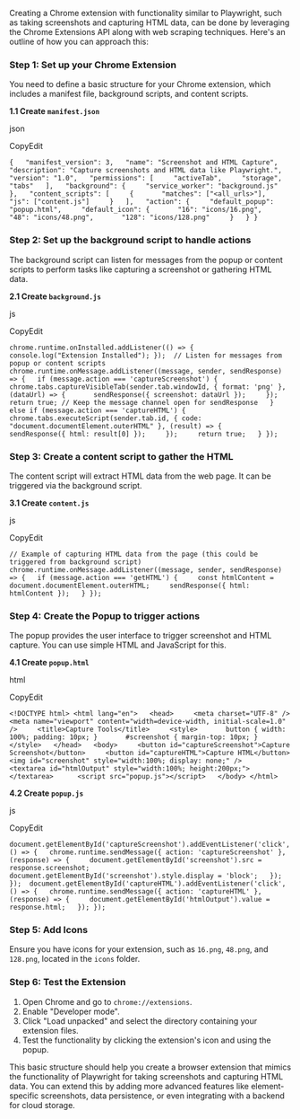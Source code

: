 Creating a Chrome extension with functionality similar to Playwright, such as taking screenshots and capturing HTML data, can be done by leveraging the Chrome Extensions API along with web scraping techniques. Here's an outline of how you can approach this:

### Step 1: Set up your Chrome Extension

You need to define a basic structure for your Chrome extension, which includes a manifest file, background scripts, and content scripts.

**1.1 Create `manifest.json`**

json

CopyEdit

```{   "manifest_version": 3,   "name": "Screenshot and HTML Capture",   "description": "Capture screenshots and HTML data like Playwright.",   "version": "1.0",   "permissions": [     "activeTab",     "storage",     "tabs"   ],   "background": {     "service_worker": "background.js"   },   "content_scripts": [     {       "matches": ["<all_urls>"],       "js": ["content.js"]     }   ],   "action": {     "default_popup": "popup.html",     "default_icon": {       "16": "icons/16.png",       "48": "icons/48.png",       "128": "icons/128.png"     }   } }```

### Step 2: Set up the background script to handle actions

The background script can listen for messages from the popup or content scripts to perform tasks like capturing a screenshot or gathering HTML data.

**2.1 Create `background.js`**

js

CopyEdit

`chrome.runtime.onInstalled.addListener(() => {   console.log("Extension Installed"); });  // Listen for messages from popup or content scripts chrome.runtime.onMessage.addListener((message, sender, sendResponse) => {   if (message.action === 'captureScreenshot') {     chrome.tabs.captureVisibleTab(sender.tab.windowId, { format: 'png' }, (dataUrl) => {       sendResponse({ screenshot: dataUrl });     });     return true; // Keep the message channel open for sendResponse   } else if (message.action === 'captureHTML') {     chrome.tabs.executeScript(sender.tab.id, { code: "document.documentElement.outerHTML" }, (result) => {       sendResponse({ html: result[0] });     });     return true;   } });`

### Step 3: Create a content script to gather the HTML

The content script will extract HTML data from the web page. It can be triggered via the background script.

**3.1 Create `content.js`**

js

CopyEdit

`// Example of capturing HTML data from the page (this could be triggered from background script) chrome.runtime.onMessage.addListener((message, sender, sendResponse) => {   if (message.action === 'getHTML') {     const htmlContent = document.documentElement.outerHTML;     sendResponse({ html: htmlContent });   } });`

### Step 4: Create the Popup to trigger actions

The popup provides the user interface to trigger screenshot and HTML capture. You can use simple HTML and JavaScript for this.

**4.1 Create `popup.html`**

html

CopyEdit

`<!DOCTYPE html> <html lang="en">   <head>     <meta charset="UTF-8" />     <meta name="viewport" content="width=device-width, initial-scale=1.0" />     <title>Capture Tools</title>     <style>       button { width: 100%; padding: 10px; }       #screenshot { margin-top: 10px; }     </style>   </head>   <body>     <button id="captureScreenshot">Capture Screenshot</button>     <button id="captureHTML">Capture HTML</button>     <img id="screenshot" style="width:100%; display: none;" />     <textarea id="htmlOutput" style="width:100%; height:200px;"></textarea>      <script src="popup.js"></script>   </body> </html>`

**4.2 Create `popup.js`**

js

CopyEdit

`document.getElementById('captureScreenshot').addEventListener('click', () => {   chrome.runtime.sendMessage({ action: 'captureScreenshot' }, (response) => {     document.getElementById('screenshot').src = response.screenshot;     document.getElementById('screenshot').style.display = 'block';   }); });  document.getElementById('captureHTML').addEventListener('click', () => {   chrome.runtime.sendMessage({ action: 'captureHTML' }, (response) => {     document.getElementById('htmlOutput').value = response.html;   }); });`

### Step 5: Add Icons

Ensure you have icons for your extension, such as `16.png`, `48.png`, and `128.png`, located in the `icons` folder.

### Step 6: Test the Extension

1. Open Chrome and go to `chrome://extensions`.
2. Enable "Developer mode".
3. Click "Load unpacked" and select the directory containing your extension files.
4. Test the functionality by clicking the extension's icon and using the popup.

This basic structure should help you create a browser extension that mimics the functionality of Playwright for taking screenshots and capturing HTML data. You can extend this by adding more advanced features like element-specific screenshots, data persistence, or even integrating with a backend for cloud storage.